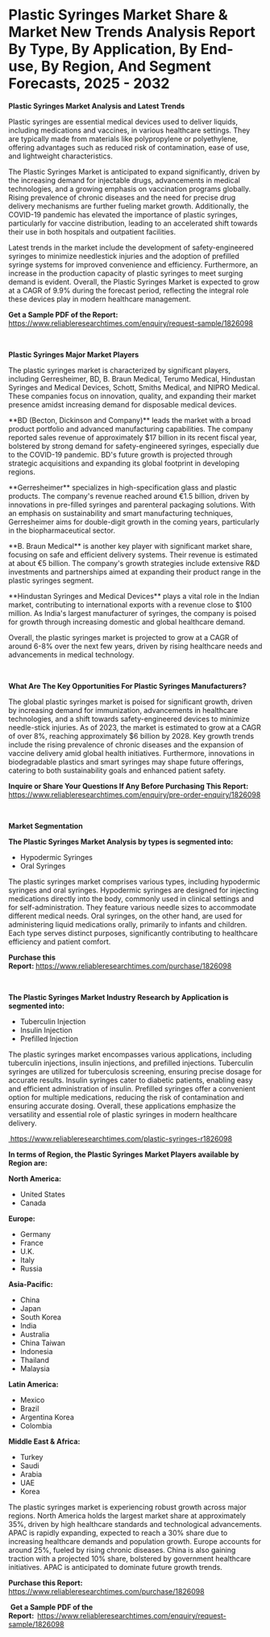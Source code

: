 <p><h1>Plastic Syringes Market Share & Market New Trends Analysis Report By Type, By Application, By End-use, By Region, And Segment Forecasts, 2025 - 2032</h1></p><p><strong>Plastic Syringes Market Analysis and Latest Trends</strong></p>
<p><p>Plastic syringes are essential medical devices used to deliver liquids, including medications and vaccines, in various healthcare settings. They are typically made from materials like polypropylene or polyethylene, offering advantages such as reduced risk of contamination, ease of use, and lightweight characteristics.</p><p>The Plastic Syringes Market is anticipated to expand significantly, driven by the increasing demand for injectable drugs, advancements in medical technologies, and a growing emphasis on vaccination programs globally. Rising prevalence of chronic diseases and the need for precise drug delivery mechanisms are further fueling market growth. Additionally, the COVID-19 pandemic has elevated the importance of plastic syringes, particularly for vaccine distribution, leading to an accelerated shift towards their use in both hospitals and outpatient facilities.</p><p>Latest trends in the market include the development of safety-engineered syringes to minimize needlestick injuries and the adoption of prefilled syringe systems for improved convenience and efficiency. Furthermore, an increase in the production capacity of plastic syringes to meet surging demand is evident. Overall, the Plastic Syringes Market is expected to grow at a CAGR of 9.9% during the forecast period, reflecting the integral role these devices play in modern healthcare management.</p></p>
<p><strong>Get a Sample PDF of the Report:&nbsp;</strong> <a href="https://www.reliableresearchtimes.com/enquiry/request-sample/1826098?utm_campaign=3210&utm_medium=2&utm_source=Github&utm_content=ia&utm_term=13042025&utm_id=plastic-syringes">https://www.reliableresearchtimes.com/enquiry/request-sample/1826098</a></p>
<p>&nbsp;</p>
<p><strong>Plastic Syringes Major Market Players</strong></p>
<p><p>The plastic syringes market is characterized by significant players, including Gerresheimer, BD, B. Braun Medical, Terumo Medical, Hindustan Syringes and Medical Devices, Schott, Smiths Medical, and NIPRO Medical. These companies focus on innovation, quality, and expanding their market presence amidst increasing demand for disposable medical devices.</p><p>**BD (Becton, Dickinson and Company)** leads the market with a broad product portfolio and advanced manufacturing capabilities. The company reported sales revenue of approximately $17 billion in its recent fiscal year, bolstered by strong demand for safety-engineered syringes, especially due to the COVID-19 pandemic. BD's future growth is projected through strategic acquisitions and expanding its global footprint in developing regions.</p><p>**Gerresheimer** specializes in high-specification glass and plastic products. The company's revenue reached around €1.5 billion, driven by innovations in pre-filled syringes and parenteral packaging solutions. With an emphasis on sustainability and smart manufacturing techniques, Gerresheimer aims for double-digit growth in the coming years, particularly in the biopharmaceutical sector.</p><p>**B. Braun Medical** is another key player with significant market share, focusing on safe and efficient delivery systems. Their revenue is estimated at about €5 billion. The company's growth strategies include extensive R&D investments and partnerships aimed at expanding their product range in the plastic syringes segment.</p><p>**Hindustan Syringes and Medical Devices** plays a vital role in the Indian market, contributing to international exports with a revenue close to $100 million. As India's largest manufacturer of syringes, the company is poised for growth through increasing domestic and global healthcare demand.</p><p>Overall, the plastic syringes market is projected to grow at a CAGR of around 6-8% over the next few years, driven by rising healthcare needs and advancements in medical technology.</p></p>
<p>&nbsp;</p>
<p><strong>What Are The Key Opportunities For Plastic Syringes Manufacturers?</strong></p>
<p><p>The global plastic syringes market is poised for significant growth, driven by increasing demand for immunization, advancements in healthcare technologies, and a shift towards safety-engineered devices to minimize needle-stick injuries. As of 2023, the market is estimated to grow at a CAGR of over 8%, reaching approximately $6 billion by 2028. Key growth trends include the rising prevalence of chronic diseases and the expansion of vaccine delivery amid global health initiatives. Furthermore, innovations in biodegradable plastics and smart syringes may shape future offerings, catering to both sustainability goals and enhanced patient safety.</p></p>
<p><strong>Inquire or Share Your Questions If Any Before Purchasing This Report:</strong> <a href="https://www.reliableresearchtimes.com/enquiry/pre-order-enquiry/1826098?utm_campaign=3210&utm_medium=2&utm_source=Github&utm_content=ia&utm_term=13042025&utm_id=plastic-syringes">https://www.reliableresearchtimes.com/enquiry/pre-order-enquiry/1826098</a></p>
<p>&nbsp;</p>
<p><strong>Market Segmentation</strong></p>
<p><strong>The Plastic Syringes Market Analysis by types is segmented into:</strong></p>
<p><ul><li>Hypodermic Syringes</li><li>Oral Syringes</li></ul></p>
<p><p>The plastic syringes market comprises various types, including hypodermic syringes and oral syringes. Hypodermic syringes are designed for injecting medications directly into the body, commonly used in clinical settings and for self-administration. They feature various needle sizes to accommodate different medical needs. Oral syringes, on the other hand, are used for administering liquid medications orally, primarily to infants and children. Each type serves distinct purposes, significantly contributing to healthcare efficiency and patient comfort.</p></p>
<p><strong>Purchase this Report:&nbsp;</strong><a href="https://www.reliableresearchtimes.com/purchase/1826098?utm_campaign=3210&utm_medium=2&utm_source=Github&utm_content=ia&utm_term=13042025&utm_id=plastic-syringes">https://www.reliableresearchtimes.com/purchase/1826098</a></p>
<p>&nbsp;</p>
<p><strong>The Plastic Syringes Market Industry Research by Application is segmented into:</strong></p>
<p><ul><li>Tuberculin Injection</li><li>Insulin Injection</li><li>Prefilled Injection</li></ul></p>
<p><p>The plastic syringes market encompasses various applications, including tuberculin injections, insulin injections, and prefilled injections. Tuberculin syringes are utilized for tuberculosis screening, ensuring precise dosage for accurate results. Insulin syringes cater to diabetic patients, enabling easy and efficient administration of insulin. Prefilled syringes offer a convenient option for multiple medications, reducing the risk of contamination and ensuring accurate dosing. Overall, these applications emphasize the versatility and essential role of plastic syringes in modern healthcare delivery.</p></p>
<p><a href="https://www.reliableresearchtimes.com/plastic-syringes-r1826098?utm_campaign=3210&utm_medium=2&utm_source=Github&utm_content=ia&utm_term=13042025&utm_id=plastic-syringes">&nbsp;https://www.reliableresearchtimes.com/plastic-syringes-r1826098</a></p>
<p><strong>In terms of Region, the Plastic Syringes Market Players available by Region are:</strong></p>
<p>
    <p> <strong> North America: </strong>
        <ul>
            <li>United States</li>
            <li>Canada</li>
        </ul>
        </p> 
    <p> <strong> Europe: </strong>
        <ul>
            <li>Germany</li>
            <li>France</li>
            <li>U.K.</li>
            <li>Italy</li>
            <li>Russia</li>
        </ul>
        </p> 
    <p> <strong> Asia-Pacific: </strong>
        <ul>
            <li>China</li>
            <li>Japan</li>
            <li>South Korea</li>
            <li>India</li>
            <li>Australia</li>
            <li>China Taiwan</li>
            <li>Indonesia</li>
            <li>Thailand</li>
            <li>Malaysia</li>
        </ul>
        </p> 
    <p> <strong> Latin America: </strong>
        <ul>
            <li>Mexico</li>
            <li>Brazil</li>
            <li>Argentina Korea</li>
            <li>Colombia</li>
        </ul>
        </p> 
    <p> <strong> Middle East & Africa: </strong>
        <ul>
            <li>Turkey</li>
            <li>Saudi</li>
            <li>Arabia</li>
            <li>UAE</li>
            <li>Korea</li>
        </ul>
    </p>
    </p>
<p><p>The plastic syringes market is experiencing robust growth across major regions. North America holds the largest market share at approximately 35%, driven by high healthcare standards and technological advancements. APAC is rapidly expanding, expected to reach a 30% share due to increasing healthcare demands and population growth. Europe accounts for around 25%, fueled by rising chronic diseases. China is also gaining traction with a projected 10% share, bolstered by government healthcare initiatives. APAC is anticipated to dominate future growth trends.</p></p>
<p><strong>Purchase this Report: </strong><a href="https://www.reliableresearchtimes.com/purchase/1826098?utm_campaign=3210&utm_medium=2&utm_source=Github&utm_content=ia&utm_term=13042025&utm_id=plastic-syringes">https://www.reliableresearchtimes.com/purchase/1826098</a></p>
<p>&nbsp;<strong>Get a Sample PDF of the Report:&nbsp;&nbsp;</strong><a href="https://www.reliableresearchtimes.com/enquiry/request-sample/1826098?utm_campaign=3210&utm_medium=2&utm_source=Github&utm_content=ia&utm_term=13042025&utm_id=plastic-syringes">https://www.reliableresearchtimes.com/enquiry/request-sample/1826098</a></p>
<p><strong></strong></p>
<p><p></p><p></p><p></p></p>